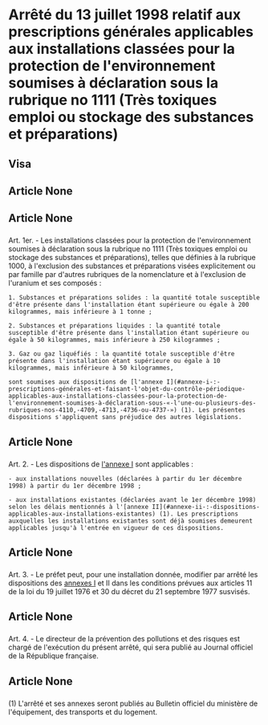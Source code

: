 # Arrêté du 13 juillet 1998 relatif aux prescriptions générales applicables aux installations classées pour la protection de l'environnement soumises à déclaration sous la rubrique no 1111 (Très toxiques emploi ou stockage des substances et préparations)

## Visa

## Article None

### 



## Article None

### 

Art. 1er. -  Les installations classées pour la protection de l'environnement soumises à déclaration sous la rubrique no 1111 (Très toxiques emploi ou stockage des substances et préparations), telles que définies à la rubrique 1000, à l'exclusion des substances et préparations visées explicitement ou par famille par d'autres rubriques de la nomenclature et à l'exclusion de l'uranium et ses composés :

    1. Substances et préparations solides : la quantité totale susceptible d'être présente dans l'installation étant supérieure ou égale à 200 kilogrammes, mais inférieure à 1 tonne ;

    2. Substances et préparations liquides : la quantité totale susceptible d'être présente dans l'installation étant supérieure ou égale à 50 kilogrammes, mais inférieure à 250 kilogrammes ;

    3. Gaz ou gaz liquéfiés : la quantité totale susceptible d'être présente dans l'installation étant supérieure ou égale à 10 kilogrammes, mais inférieure à 50 kilogrammes,

    sont soumises aux dispositions de [l'annexe I](#annexe-i-:-prescriptions-générales-et-faisant-l'objet-du-contrôle-périodique-applicables-aux-installations-classées-pour-la-protection-de-l'environnement-soumises-à-déclaration-sous-«-l'une-ou-plusieurs-des-rubriques-nos-4110,-4709,-4713,-4736-ou-4737-») (1). Les présentes dispositions s'appliquent sans préjudice des autres législations.

## Article None

### 

Art. 2. -  Les dispositions de [l'annexe I](#annexe-i-:-prescriptions-générales-et-faisant-l'objet-du-contrôle-périodique-applicables-aux-installations-classées-pour-la-protection-de-l'environnement-soumises-à-déclaration-sous-«-l'une-ou-plusieurs-des-rubriques-nos-4110,-4709,-4713,-4736-ou-4737-») sont applicables :

    - aux installations nouvelles (déclarées à partir du 1er décembre 1998) à partir du 1er décembre 1998 ;

    - aux installations existantes (déclarées avant le 1er décembre 1998) selon les délais mentionnés à l'[annexe II](#annexe-ii-:-dispositions-applicables-aux-installations-existantes) (1). Les prescriptions auxquelles les installations existantes sont déjà soumises demeurent applicables jusqu'à l'entrée en vigueur de ces dispositions.

## Article None

### 

Art. 3. -  Le préfet peut, pour une installation donnée, modifier par arrêté les dispositions des [annexes I](#annexe-i-:-prescriptions-générales-et-faisant-l'objet-du-contrôle-périodique-applicables-aux-installations-classées-pour-la-protection-de-l'environnement-soumises-à-déclaration-sous-«-l'une-ou-plusieurs-des-rubriques-nos-4110,-4709,-4713,-4736-ou-4737-») et II dans les conditions prévues aux articles 11 de la loi du 19 juillet 1976 et 30 du décret du 21 septembre 1977 susvisés.

## Article None

### 

Art. 4. -  Le directeur de la prévention des pollutions et des risques est chargé de l'exécution du présent arrêté, qui sera publié au Journal officiel de la République française.

## Article None

### 

(1) L'arrêté et ses annexes seront publiés au Bulletin officiel du ministère de l'équipement, des transports et du logement.